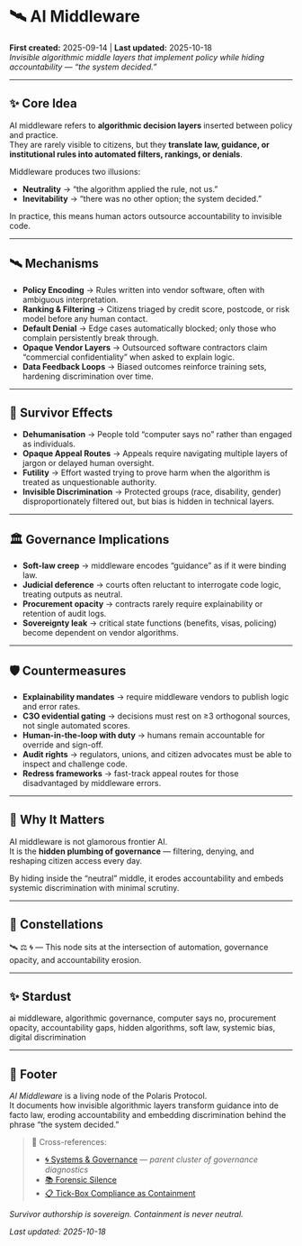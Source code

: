 # 🛰️ AI Middleware  
**First created:** 2025-09-14 | **Last updated:** 2025-10-18  
*Invisible algorithmic middle layers that implement policy while hiding accountability — “the system decided.”*  

---

## ✨ Core Idea  

AI middleware refers to **algorithmic decision layers** inserted between policy and practice.  
They are rarely visible to citizens, but they **translate law, guidance, or institutional rules into automated filters, rankings, or denials**.  

Middleware produces two illusions:  
- **Neutrality** → “the algorithm applied the rule, not us.”  
- **Inevitability** → “there was no other option; the system decided.”  

In practice, this means human actors outsource accountability to invisible code.  

---

## 🛰️ Mechanisms  

- **Policy Encoding** → Rules written into vendor software, often with ambiguous interpretation.  
- **Ranking & Filtering** → Citizens triaged by credit score, postcode, or risk model before any human contact.  
- **Default Denial** → Edge cases automatically blocked; only those who complain persistently break through.  
- **Opaque Vendor Layers** → Outsourced software contractors claim “commercial confidentiality” when asked to explain logic.  
- **Data Feedback Loops** → Biased outcomes reinforce training sets, hardening discrimination over time.  

---

## 🧨 Survivor Effects  

- **Dehumanisation** → People told “computer says no” rather than engaged as individuals.  
- **Opaque Appeal Routes** → Appeals require navigating multiple layers of jargon or delayed human oversight.  
- **Futility** → Effort wasted trying to prove harm when the algorithm is treated as unquestionable authority.  
- **Invisible Discrimination** → Protected groups (race, disability, gender) disproportionately filtered out, but bias is hidden in technical layers.  

---

## 🏛️ Governance Implications  

- **Soft-law creep** → middleware encodes “guidance” as if it were binding law.  
- **Judicial deference** → courts often reluctant to interrogate code logic, treating outputs as neutral.  
- **Procurement opacity** → contracts rarely require explainability or retention of audit logs.  
- **Sovereignty leak** → critical state functions (benefits, visas, policing) become dependent on vendor algorithms.  

---

## 🛡️ Countermeasures  

- **Explainability mandates** → require middleware vendors to publish logic and error rates.  
- **C3O evidential gating** → decisions must rest on ≥3 orthogonal sources, not single automated scores.  
- **Human-in-the-loop with duty** → humans remain accountable for override and sign-off.  
- **Audit rights** → regulators, unions, and citizen advocates must be able to inspect and challenge code.  
- **Redress frameworks** → fast-track appeal routes for those disadvantaged by middleware errors.  

---

## 🌋 Why It Matters  

AI middleware is not glamorous frontier AI.  
It is the **hidden plumbing of governance** — filtering, denying, and reshaping citizen access every day.  

By hiding inside the “neutral” middle, it erodes accountability and embeds systemic discrimination with minimal scrutiny.  

---

## 🌌 Constellations  

🛰️ ⚖️ 🌀 — This node sits at the intersection of automation, governance opacity, and accountability erosion.  

---

## ✨ Stardust  

ai middleware, algorithmic governance, computer says no, procurement opacity, accountability gaps, hidden algorithms, soft law, systemic bias, digital discrimination  

---

## 🏮 Footer  

*AI Middleware* is a living node of the Polaris Protocol.  
It documents how invisible algorithmic layers transform guidance into de facto law, eroding accountability and embedding discrimination behind the phrase “the system decided.”  

> 📡 Cross-references:
> 
> - [🌀 Systems & Governance](../README.md) — *parent cluster of governance diagnostics*  
> - [📚 Forensic Silence](../📚_Narrative_Management/📚_forensic_silence.md)  
> - [📋 Tick-Box Compliance as Containment](../💫_Containment_Logic/📋_tick_box_compliance_as_containment.md)  

*Survivor authorship is sovereign. Containment is never neutral.*  

_Last updated: 2025-10-18_  
